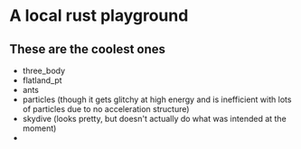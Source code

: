 # A local rust playground

## These are the coolest ones

* three_body
* flatland_pt
* ants
* particles (though it gets glitchy at high energy and is inefficient with lots of particles due to no acceleration structure)
* skydive (looks pretty, but doesn't actually do what was intended at the moment)
* 
